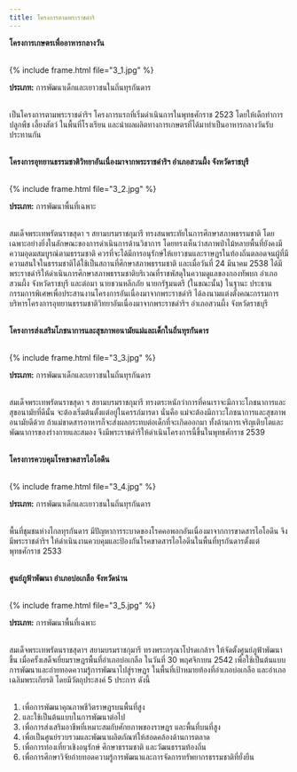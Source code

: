 ```yaml
---
title: โครงการตามพระราชดำริ
---
```


**โครงการเกษตรเพื่ออาหารกลางวัน**
<br>
<br>

{% include frame.html file="3_1.jpg" %}
<br>

**ประเภท:** การพัฒนาเด็กและเยาวชนในถิ่นทุรกันดาร
<br>
<br>

<p>เป็นโครงการตามพระราชดำริฯ โครงการแรกที่เริ่มดำเนินการในพุทธศักราช 2523 โดยให้เด็กทำการปลูกพืช เลี้ยงสัตว์ ในพื้นที่โรงเรียน และนำผลผลิตทางการเกษตรที่ได้มาทำเป็นอาหารกลางวันรับประทานกัน
<br>
<br></p>

**โครงการอุทยานธรรมชาติวิทยาอันเนื่องมาจากพระราชดำริฯ อำเภอสวนผึ้ง จังหวัดราชบุรี**
<br>
<br>

{% include frame.html file="3_2.jpg" %}
<br>

**ประเภท:** การพัฒนาพื้นที่เฉพาะ
<br>
<br>

<p>สมเด็จพระเทพรัตนราขสุดา ฯ สยามบรมราชกุมารี ทรงสนพระทัยในการศึกษาสภาพธรรมชาติ โดยเฉพาะอย่างยิ่งในลักษณะของการดำเนินการด้านวิชาการ โดยทรงเห็นว่าสภาพป่าไม้หลายพื้นที่ยังคงมีความอุดมสมบูรณ์ตามธรรมชาติ ควรที่จะได้มีการอนุรักษ์ให้เยาวชนและราษฎรในท้องถิ่นตลอดจนผู้ที่มีความสนใจในธรรมชาติได้ใช้เป็นสถานที่ศึกษาสภาพธรรมชาติ และเมื่อวันที่ 24 มีนาคม 2538 ได้มีพระราชดำริให้ดำเนินการศึกษาสภาพธรรมชาติบริเวณที่ราชพัสดุในความดูแลของกองทัพบก อำเภอสวนผึ้ง จังหวัดราชบุรี และต่อมา นายชวนหลีกภัย นายกรัฐมนตรี (ในขณะนั้น) ในฐานะ ประธานกรรมการพิเศษเพื่อประสานงานโครงการอันเนื่องมาจากพระราชดำริ ได้ลงนามแต่งตั้งคณะกรรมการบริหารโครงการอุทยานธรรมชาติวิทยาอันเนื่องมาจากพระราชดำริฯ อำเภอสวนผึ้ง จังหวัดราชบุรี
<br>
<br></p>

**โครงการส่งเสริมโภชนาการและสุขภาพอนามัยแม่และเด็กในถิ่นทุรกันดาร**
<br>
<br>

{% include frame.html file="3_3.jpg" %}
<br>

**ประเภท:** การพัฒนาเด็กและเยาวชนในถิ่นทุรกันดาร
<br>
<br>

<p>สมเด็จพระเทพรัตนราขสุดา ฯ สยามบรมราชกุมารี ทรงตระหนักว่าการที่คนเราจะมีภาวะโภชนาการและสุขอนามัยที่ดีนั้น จะต้องเริ่มต้นตั้งแต่อยู่ในครรภ์มารดา นั่นคือ แม่จะต้องมีภาวะโภชนาการและสุขภาพอนามัยดีด้วย ถ้าแม่ขาดสารอาหารก็จะส่งผลกระทบต่อเด็กที่จะเกิดออกมา ทั้งด้านการเจริญเติบโตและพัฒนาการของร่างกายและสมอง จึงมีพระราชดำริให้ดำเนินโครงการนี้ขึ้นในพุทธศักราช 2539
<br>
<br></p>

**โครงการควบคุมโรคขาดสารไอโอดีน**
<br>
<br>

{% include frame.html file="3_4.jpg" %}
<br>

**ประเภท:** การพัฒนาเด็กและเยาวชนในถิ่นทุรกันดาร
<br>
<br>

<p>พื้นที่ชุมชนห่างไกลทุรกันดาร มีปัญหาการระบาดของโรคคอพอกอันเนื่องมาจากการขาดสารไอโอดีน จึงมีพระราชดำริฯ ให้ดำเนินงานควบคุมและป้องกันโรคขาดสารไอโอดีนในพื้นที่ทุรกันดารตั้งแต่พุทธศักราช 2533
<br>
<br></p>

**ศูนย์ภูฟ้าพัฒนา อำเภอบ่อเกลือ จังหวัดน่าน**
<br>
<br>

{% include frame.html file="3_5.jpg" %}
<br>

**ประเภท:** การพัฒนาพื้นที่เฉพาะ
<br>
<br>

<p>สมเด็จพระเทพรัตนราชสุดาฯ สยามบรมราชกุมารี ทรงพระกรุณาโปรดเกล้าฯ ให้จัดตั้งศูนย์ภูฟ้าพัฒนาขึ้น เมื่อครั้งเสด็จเยี่ยมราษฎรพื้นที่อำเภอบ่อเกลือ ในวันที่ 30 พฤศจิกายน 2542 เพื่อใช้เป็นต้นแบบการพัฒนาและถ่ายทอดความรู้การพัฒนาไปสู่ราษฎร ในพื้นที่เป้าหมายท้องที่อำเภอบ่อเกลือ และอำเภอเฉลิมพระเกียรติ โดยมีวัตถุประสงค์ 5 ประการ ดังนี้
<br>
<br>

<ol><li>เพื่อการพัฒนาคุณภาพชีวิตราษฎรบนพื้นที่สูง</li>
<li>และใช้เป็นต้นแบบในการพัฒนาต่อไป</li>
<li>เพื่อการส่งเสริมอาชีพที่เหมาะสมกับศักยภาพของราษฎร และพื้นที่บนที่สูง</li>
<li>เพื่อเป็นศูนย์รวบรวมและพัฒนาผลิตภัณฑ์ให้สอดคล้องด้านการตลาด</li>
<li>เพื่อการท่องเที่ยวเชิงอนุรักษ์ ศึกษาธรรมชาติ และวัฒนธรรมท้องถิ่น</li>
<li>เพื่อการศึกษาวิจัยถ่ายทอดความรู้การพัฒนาและการจัดการทรัพยากรธรรมชาติที่ยั่งยืน</li></ol>
<br>
<br></p>
